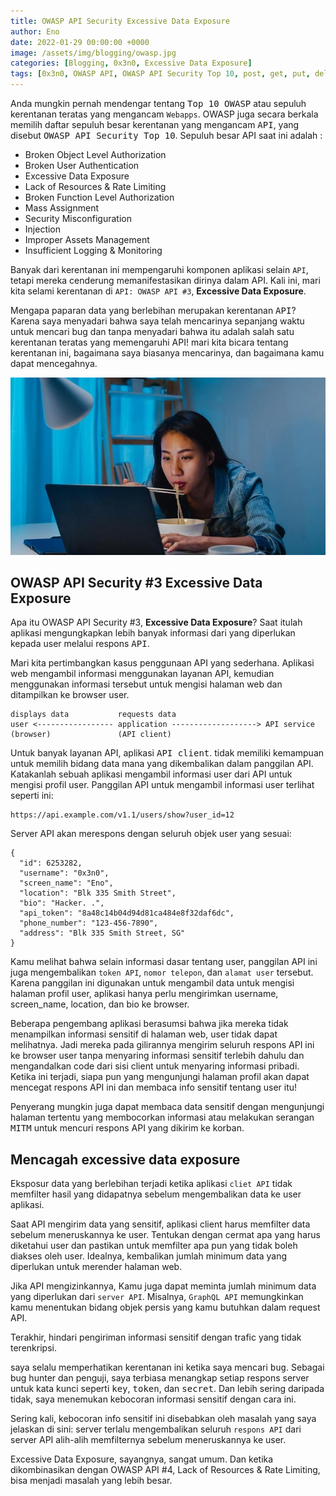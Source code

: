 ```yaml
---
title: OWASP API Security Excessive Data Exposure
author: Eno
date: 2022-01-29 00:00:00 +0000
image: /assets/img/blogging/owasp.jpg
categories: [Blogging, 0x3n0, Excessive Data Exposure]
tags: [0x3n0, OWASP API, OWASP API Security Top 10, post, get, put, delete, server API, CLient API, Grapql API, Excessive Data Exposure, API Security]
---
```


Anda mungkin pernah mendengar tentang <kbd>Top 10 OWASP</kbd> atau sepuluh kerentanan teratas yang mengancam `Webapps`. OWASP juga secara berkala memilih daftar sepuluh besar kerentanan yang mengancam <kbd>API</kbd>, yang disebut <kbd>OWASP API Security Top 10</kbd>. Sepuluh besar API saat ini adalah :

- Broken Object Level Authorization 
- Broken User Authentication
- Excessive Data Exposure
- Lack of Resources & Rate Limiting
- Broken Function Level Authorization
- Mass Assignment
- Security Misconfiguration 
- Injection
- Improper Assets Management
- Insufficient Logging & Monitoring

Banyak dari kerentanan ini mempengaruhi komponen aplikasi selain `API`, tetapi mereka cenderung memanifestasikan dirinya dalam API. Kali ini, mari kita selami kerentanan di `API: OWASP API #3`, **Excessive Data Exposure**.

Mengapa paparan data yang berlebihan merupakan kerentanan <kbd>API</kbd>? Karena saya menyadari bahwa saya telah mencarinya sepanjang waktu untuk mencari bug dan tanpa menyadari bahwa itu adalah salah satu kerentanan teratas yang memengaruhi API! mari kita bicara tentang kerentanan ini, bagaimana saya biasanya mencarinya, dan bagaimana kamu dapat mencegahnya.

![Desktop View](/assets/img/blogging/owasp.jpg)

## OWASP API Security #3 Excessive Data Exposure
Apa itu OWASP API Security #3, **Excessive Data Exposure**? Saat itulah aplikasi mengungkapkan lebih banyak informasi dari yang diperlukan kepada user melalui respons <kbd>API</kbd>.

Mari kita pertimbangkan kasus penggunaan API yang sederhana. Aplikasi web mengambil informasi menggunakan layanan API, kemudian menggunakan informasi tersebut untuk mengisi halaman web dan ditampilkan ke browser user.

```
displays data           requests data
user <----------------- application -------------------> API service
(browser)               (API client) 
```

Untuk banyak layanan API, aplikasi <kbd>API client</kbd>. tidak memiliki kemampuan untuk memilih bidang data mana yang dikembalikan dalam panggilan API. Katakanlah sebuah aplikasi mengambil informasi user dari API untuk mengisi profil user. Panggilan API untuk mengambil informasi user terlihat seperti ini:

```
https://api.example.com/v1.1/users/show?user_id=12
```

Server API akan merespons dengan seluruh objek user yang sesuai:

```
{ 
  "id": 6253282, 
  "username": "0x3n0", 
  "screen_name": "Eno", 
  "location": "Blk 335 Smith Street", 
  "bio": "Hacker. .", 
  "api_token": "8a48c14b04d94d81ca484e8f32daf6dc", 
  "phone_number": "123-456-7890", 
  "address": "Blk 335 Smith Street, SG" 
}

```

Kamu melihat bahwa selain informasi dasar tentang user, panggilan API ini juga mengembalikan `token API`, `nomor telepon`, dan `alamat user` tersebut. Karena panggilan ini digunakan untuk mengambil data untuk mengisi halaman profil user, aplikasi hanya perlu mengirimkan username, screen_name, location, dan bio ke browser.

Beberapa pengembang aplikasi berasumsi bahwa jika mereka tidak menampilkan informasi sensitif di halaman web, user tidak dapat melihatnya. Jadi mereka pada gilirannya mengirim seluruh respons API ini ke browser user tanpa menyaring informasi sensitif terlebih dahulu dan mengandalkan code dari sisi client untuk menyaring informasi pribadi. Ketika ini terjadi, siapa pun yang mengunjungi halaman profil akan dapat mencegat respons API ini dan membaca info sensitif tentang user itu!

Penyerang mungkin juga dapat membaca data sensitif dengan mengunjungi halaman tertentu yang membocorkan informasi atau melakukan serangan <kbd>MITM</kbd> untuk mencuri respons API yang dikirim ke korban.

## Mencagah excessive data exposure

Eksposur data yang berlebihan terjadi ketika aplikasi `cliet API` tidak memfilter hasil yang didapatnya sebelum mengembalikan data ke user aplikasi.

Saat API mengirim data yang sensitif, aplikasi client harus memfilter data sebelum meneruskannya ke user. Tentukan dengan cermat apa yang harus diketahui user dan pastikan untuk memfilter apa pun yang tidak boleh diakses oleh user. Idealnya, kembalikan jumlah minimum data yang diperlukan untuk merender halaman web.

Jika API mengizinkannya, Kamu juga dapat meminta jumlah minimum data yang diperlukan dari `server API`. Misalnya, `GraphQL API` memungkinkan kamu menentukan bidang objek persis yang kamu butuhkan dalam request API.

Terakhir, hindari pengiriman informasi sensitif dengan trafic yang tidak terenkripsi.

saya selalu memperhatikan kerentanan ini ketika saya mencari <kbd>bug</kbd>. Sebagai bug hunter dan penguji, saya terbiasa menangkap setiap respons server untuk kata kunci seperti <kbd>key</kbd>, <kbd>token</kbd>, dan <kbd>secret</kbd>. Dan lebih sering daripada tidak, saya menemukan kebocoran informasi sensitif dengan cara ini.

Sering kali, kebocoran info sensitif ini disebabkan oleh masalah yang saya jelaskan di sini: server terlalu mengembalikan seluruh `respons API` dari server API alih-alih memfilternya sebelum meneruskannya ke user.

Excessive Data Exposure, sayangnya, sangat umum. Dan ketika dikombinasikan dengan OWASP API #4, Lack of Resources & Rate Limiting, bisa menjadi masalah yang lebih besar.
